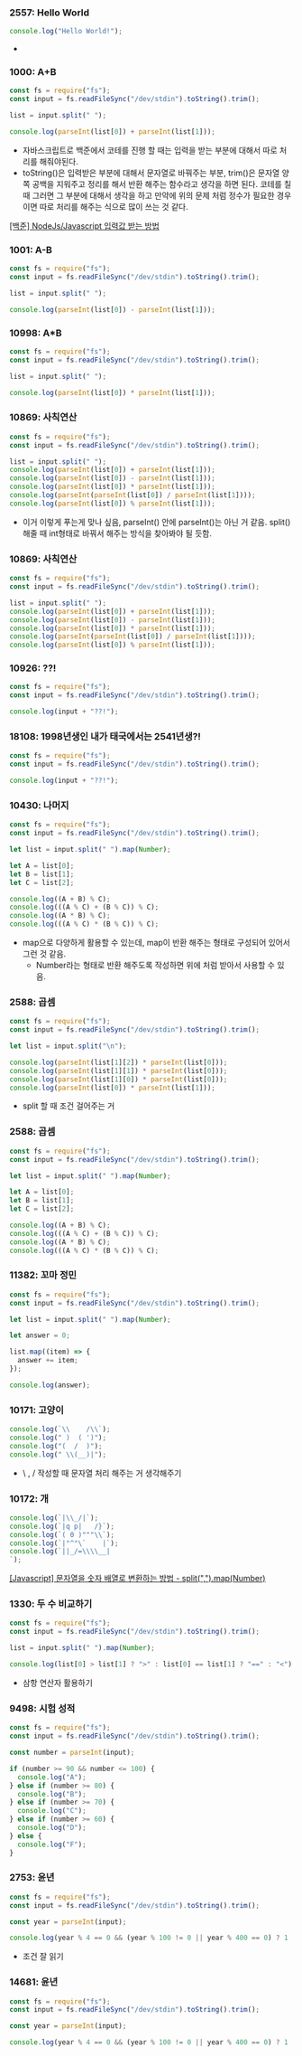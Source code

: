 ### 2557: Hello World

```jsx
console.log("Hello World!");
```

-

### 1000: A+B

```jsx
const fs = require("fs");
const input = fs.readFileSync("/dev/stdin").toString().trim();

list = input.split(" ");

console.log(parseInt(list[0]) + parseInt(list[1]));
```

- 자바스크립트로 백준에서 코테를 진행 할 때는 입력을 받는 부분에 대해서 따로 처리를 해줘야된다.
- toString()은 입력받은 부분에 대해서 문자열로 바꿔주는 부분, trim()은 문자열 양쪽 공백을 지워주고 정리를 해서 반환 해주는 함수라고 생각을 하면 된다. 코테를 칠 때 그러면 그 부분에 대해서 생각을 하고 만약에 위의 문제 처럼 정수가 필요한 경우이면 따로 처리를 해주는 식으로 많이 쓰는 것 같다.

[[백준] NodeJs/Javascript 입력값 받는 방법](https://velog.io/@imysh578/백준-NodeJsJavascript-입력값-받는-방법)

### 1001: A-B

```jsx
const fs = require("fs");
const input = fs.readFileSync("/dev/stdin").toString().trim();

list = input.split(" ");

console.log(parseInt(list[0]) - parseInt(list[1]));
```

### 10998: A\*B

```jsx
const fs = require("fs");
const input = fs.readFileSync("/dev/stdin").toString().trim();

list = input.split(" ");

console.log(parseInt(list[0]) * parseInt(list[1]));
```

### 10869: 사칙연산

```jsx
const fs = require("fs");
const input = fs.readFileSync("/dev/stdin").toString().trim();

list = input.split(" ");
console.log(parseInt(list[0]) + parseInt(list[1]));
console.log(parseInt(list[0]) - parseInt(list[1]));
console.log(parseInt(list[0]) * parseInt(list[1]));
console.log(parseInt(parseInt(list[0]) / parseInt(list[1])));
console.log(parseInt(list[0]) % parseInt(list[1]));
```

- 이거 이렇게 푸는게 맞나 싶음, parseInt() 안에 parseInt()는 아닌 거 같음. split() 해줄 때 int형태로 바꿔서 해주는 방식을 찾아봐야 될 듯함.

### 10869: 사칙연산

```jsx
const fs = require("fs");
const input = fs.readFileSync("/dev/stdin").toString().trim();

list = input.split(" ");
console.log(parseInt(list[0]) + parseInt(list[1]));
console.log(parseInt(list[0]) - parseInt(list[1]));
console.log(parseInt(list[0]) * parseInt(list[1]));
console.log(parseInt(parseInt(list[0]) / parseInt(list[1])));
console.log(parseInt(list[0]) % parseInt(list[1]));
```

### 10926: ??!

```jsx
const fs = require("fs");
const input = fs.readFileSync("/dev/stdin").toString().trim();

console.log(input + "??!");
```

### 18108: **1998년생인 내가 태국에서는 2541년생?!**

```jsx
const fs = require("fs");
const input = fs.readFileSync("/dev/stdin").toString().trim();

console.log(input + "??!");
```

### 10430: 나머지

```jsx
const fs = require("fs");
const input = fs.readFileSync("/dev/stdin").toString().trim();

let list = input.split(" ").map(Number);

let A = list[0];
let B = list[1];
let C = list[2];

console.log((A + B) % C);
console.log(((A % C) + (B % C)) % C);
console.log((A * B) % C);
console.log(((A % C) * (B % C)) % C);
```

- map으로 다양하게 활용할 수 있는데, map이 반환 해주는 형태로 구성되어 있어서 그런 것 같음.
  - Number라는 형태로 반환 해주도록 작성하면 위에 처럼 받아서 사용할 수 있음.

### 2588: 곱셈

```jsx
const fs = require("fs");
const input = fs.readFileSync("/dev/stdin").toString().trim();

let list = input.split("\n");

console.log(parseInt(list[1][2]) * parseInt(list[0]));
console.log(parseInt(list[1][1]) * parseInt(list[0]));
console.log(parseInt(list[1][0]) * parseInt(list[0]));
console.log(parseInt(list[0]) * parseInt(list[1]));
```

- split 할 때 조건 걸어주는 거

### 2588: 곱셈

```jsx
const fs = require("fs");
const input = fs.readFileSync("/dev/stdin").toString().trim();

let list = input.split(" ").map(Number);

let A = list[0];
let B = list[1];
let C = list[2];

console.log((A + B) % C);
console.log(((A % C) + (B % C)) % C);
console.log((A * B) % C);
console.log(((A % C) * (B % C)) % C);
```

### 11382: 꼬마 정민

```jsx
const fs = require("fs");
const input = fs.readFileSync("/dev/stdin").toString().trim();

let list = input.split(" ").map(Number);

let answer = 0;

list.map((item) => {
  answer += item;
});

console.log(answer);
```

### 10171: 고양이

```jsx
console.log(`\\    /\\`);
console.log(" )  ( ')");
console.log("(  /  )");
console.log(" \\(__)|");
```

- \ , / 작성할 때 문자열 처리 해주는 거 생각해주기

### 10172: 개

```jsx
console.log(`|\\_/|`);
console.log(`|q p|   /}`);
console.log(`( 0 )"""\\`);
console.log(`|"^"\`    |`);
console.log(`||_/=\\\\__|
`);
```

[[Javascript] 문자열을 숫자 배열로 변환하는 방법 - split(",").map(Number)](https://bo5mi.tistory.com/201)

### 1330: 두 수 비교하기

```jsx
const fs = require("fs");
const input = fs.readFileSync("/dev/stdin").toString().trim();

list = input.split(" ").map(Number);

console.log(list[0] > list[1] ? ">" : list[0] == list[1] ? "==" : "<");
```

- 삼항 연산자 활용하기

### 9498: 시험 성적

```jsx
const fs = require("fs");
const input = fs.readFileSync("/dev/stdin").toString().trim();

const number = parseInt(input);

if (number >= 90 && number <= 100) {
  console.log("A");
} else if (number >= 80) {
  console.log("B");
} else if (number >= 70) {
  console.log("C");
} else if (number >= 60) {
  console.log("D");
} else {
  console.log("F");
}
```

### 2753: 윤년

```jsx
const fs = require("fs");
const input = fs.readFileSync("/dev/stdin").toString().trim();

const year = parseInt(input);

console.log(year % 4 == 0 && (year % 100 != 0 || year % 400 == 0) ? 1 : 0);
```

- 조건 잘 읽기

### 14681: 윤년

```jsx
const fs = require("fs");
const input = fs.readFileSync("/dev/stdin").toString().trim();

const year = parseInt(input);

console.log(year % 4 == 0 && (year % 100 != 0 || year % 400 == 0) ? 1 : 0);
```
